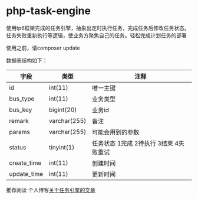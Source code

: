 # php-task-engine
使用tp6框架完成的任务引擎，抽象出定时执行任务，完成任务后修改任务状态。任务失败重新执行等逻辑，使业务方聚焦自己的任务。轻松完成计划任务的部署

使用之前，请composer update


数据表结构如下：


字段|类型|注释
----|----|----
id|int(11)|唯一主键
bus_type|int(11)|业务类型
bus_key|bigint(20)|业务id
remark|varchar(255)|备注
params|varchar(255)|可能会用到的参数
status|tinyint(1)|任务状态  1完成 2待执行 3结束 4失败重试
create_time|int(11)|创建时间
update_time|int(11)|更新时间

推荐阅读 个人博客[关于任务引擎的文章](https://www.jianshu.com/p/6afc3474e317)

